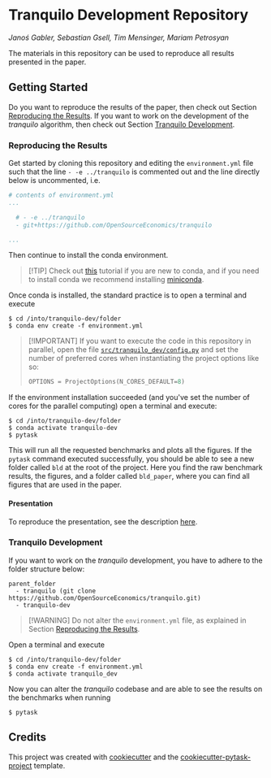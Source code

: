 # Tranquilo Development Repository

*Janoś Gabler, Sebastian Gsell, Tim Mensinger, Mariam Petrosyan*

The materials in this repository can be used to reproduce all results presented in the
paper.

## Getting Started

Do you want to reproduce the results of the paper, then check out Section
[Reproducing the Results](#reproducing-the-results). If you want to work on the
development of the *tranquilo* algorithm, then check out Section
[Tranquilo Development](#tranquilo-development).

### Reproducing the Results

Get started by cloning this repository and editing the `environment.yml` file such that
the line `- -e ../tranquilo` is commented out and the line directly below is
uncommented, i.e.

```yaml
# contents of environment.yml
...

  # - -e ../tranquilo
  - git+https://github.com/OpenSourceEconomics/tranquilo

...
```

Then continue to install the conda environment.

> [!TIP] Check out
> [this](https://conda.io/projects/conda/en/latest/user-guide/tasks/manage-environments.html#creating-an-environment-from-an-environment-yml-file)
> tutorial if you are new to conda, and if you need to install conda we recommend
> installing [miniconda](https://docs.conda.io/projects/miniconda/en/latest/).

Once conda is installed, the standard practice is to open a terminal and execute

```console
$ cd /into/tranquilo-dev/folder
$ conda env create -f environment.yml
```

> [!IMPORTANT] If you want to execute the code in this repository in parallel, open
> the file [`src/tranquilo_dev/config.py`](./src/tranquilo_dev/config.py) and set the
> number of preferred cores when instantiating the project options like so:
>
> ```python
> OPTIONS = ProjectOptions(N_CORES_DEFAULT=8)
> ```

If the environment installation succeeded (and you've set the number of cores for the
parallel computing) open a terminal and execute:

```console
$ cd /into/tranquilo-dev/folder
$ conda activate tranquilo-dev
$ pytask
```

This will run all the requested benchmarks and plots all the figures. If the `pytask`
command executed successfully, you should be able to see a new folder called `bld` at
the root of the project. Here you find the raw benchmark results, the figures, and a
folder called `bld_paper`, where you can find all figures that are used in the paper.

#### Presentation

To reproduce the presentation, see the description
[here](./src/tranquilo_dev/slidev/README.md).

### Tranquilo Development

If you want to work on the *tranquilo* development, you have to adhere to the folder
structure below:

```
parent_folder
  - tranquilo (git clone https://github.com/OpenSourceEconomics/tranquilo.git)
  - tranquilo-dev
```

> [!WARNING] Do not alter the `environment.yml` file, as explained in Section
> [Reproducing the Results](#reproducing-the-results).

Open a terminal and execute

```console
$ cd /into/tranquilo-dev/folder
$ conda env create -f environment.yml
$ conda activate tranquilo_dev
```

Now you can alter the *tranquilo* codebase and are able to see the results on the
benchmarks when running

```console
$ pytask
```

## Credits

This project was created with [cookiecutter](https://github.com/audreyr/cookiecutter)
and the
[cookiecutter-pytask-project](https://github.com/pytask-dev/cookiecutter-pytask-project)
template.
